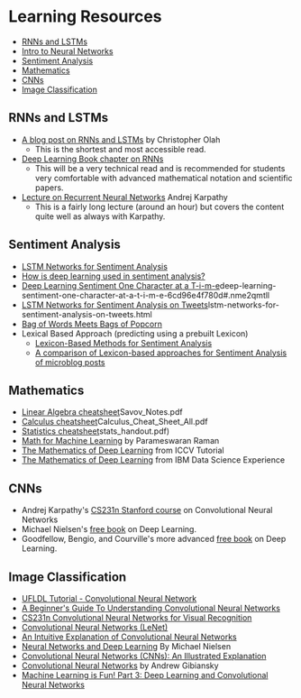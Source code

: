 
# Learning Resources
- [RNNs and LSTMs](#rnns-and-lstms)
- [Intro to Neural Networks](#intro-to-neural-networks)
- [Sentiment Analysis](#sentiment-analysis)
- [Mathematics](#mathematics)
- [CNNs](#cnns)
- [Image Classification](#image-classification)


## RNNs and LSTMs
- [A blog post on RNNs and LSTMs](http://colah.github.io/posts/2015-08-Understanding-LSTMs/) by Christopher Olah
  - This is the shortest and most accessible read.
- [Deep Learning Book chapter on RNNs](http://www.deeplearningbook.org/contents/rnn.html)
  - This will be a very technical read and is recommended for students very comfortable with advanced mathematical notation and scientific papers.
- [Lecture on Recurrent Neural Networks](https://www.youtube.com/watch?v=iX5V1WpxxkY) Andrej Karpathy
  - This is a fairly long lecture (around an hour) but covers the content quite well as always with Karpathy.

## Sentiment Analysis
- [LSTM Networks for Sentiment Analysis](http://deeplearning.net/tutorial/lstm.html)
- [How is deep learning used in sentiment analysis?](https://www.quora.com/How-is-deep-learning-used-in-sentiment-analysis)
- [Deep Learning Sentiment One Character at a T-i-m-e](https://gab41.lab41.org/)deep-learning-sentiment-one-character-at-a-t-i-m-e-6cd96e4f780d#.nme2qmtll
- [LSTM Networks for Sentiment Analysis on Tweets](http://k8si.github.io/2016/01/28/)lstm-networks-for-sentiment-analysis-on-tweets.html
- [Bag of Words Meets Bags of Popcorn](https://www.kaggle.com/c/word2vec-nlp-tutorial)
- Lexical Based Approach (predicting using a prebuilt Lexicon)
  - [Lexicon-Based Methods for Sentiment Analysis](https://www.aclweb.org/anthology/J/J11/J11-2001.pdf)
  - [A comparison of Lexicon-based approaches for Sentiment Analysis of microblog posts](http://ceur-ws.org/Vol-1314/paper-06.pdf)

## Mathematics
- [Linear Algebra cheatsheet](http://www.souravsengupta.com/cds2016/lectures/)Savov_Notes.pdf
- [Calculus cheatsheet](http://tutorial.math.lamar.edu/pdf/)Calculus_Cheat_Sheet_All.pdf
- [Statistics cheatsheet](http://web.mit.edu/~csvoss/Public/usabo/)stats_handout.pdf)
- [Math for Machine Learning](https://people.ucsc.edu/~praman1/static/pub/math-for-ml.pdf) by Parameswaran Raman
- [The Mathematics of Deep Learning](http://www.vision.jhu.edu/tutorials/ICCV15-Tutorial-Math-Deep-Learning-Intro-Rene-Joan.pdf) from ICCV Tutorial
- [The Mathematics of Deep Learning](http://datascience.ibm.com/blog/the-mathematics-of-machine-learning/) from IBM Data Science Experience 

## CNNs
- Andrej Karpathy's [CS231n Stanford course](http://cs231n.github.io/) on Convolutional Neural Networks
- Michael Nielsen's [free book](http://neuralnetworksanddeeplearning.com/) on Deep Learning.
- Goodfellow, Bengio, and Courville's more advanced [free book](http://deeplearningbook.org/) on Deep Learning.

## Image Classification
- [UFLDL Tutorial - Convolutional Neural Network](http://ufldl.stanford.edu/tutorial/supervised/ConvolutionalNeuralNetwork/)
- [A Beginner's Guide To Understanding Convolutional Neural Networks](https://adeshpande3.github.io/adeshpande3.github.io/A-Beginner's-Guide-To-Understanding-Convolutional-Neural-Networks/)
- [CS231n Convolutional Neural Networks for Visual Recognition](http://cs231n.github.io/convolutional-networks/)
- [Convolutional Neural Networks (LeNet)](http://deeplearning.net/tutorial/lenet.html)
- [An Intuitive Explanation of Convolutional Neural Networks](https://ujjwalkarn.me/2016/08/11/intuitive-explanation-convnets/)
- [Neural Networks and Deep Learning](http://neuralnetworksanddeeplearning.com/chap6.html) By Michael Nielsen
- [Convolutional Neural Networks (CNNs): An Illustrated Explanation](http://xrds.acm.org/blog/2016/06/convolutional-neural-networks-cnns-illustrated-explanation/)
- [Convolutional Neural Networks](http://andrew.gibiansky.com/blog/machine-learning/convolutional-neural-networks/) by Andrew Gibiansky
- [Machine Learning is Fun! Part 3: Deep Learning and Convolutional Neural Networks](https://medium.com/@ageitgey/machine-learning-is-fun-part-3-deep-learning-and-convolutional-neural-networks-f40359318721#.l6i57z8f2)
